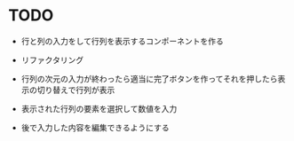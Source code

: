 # TODO

- 行と列の入力をして行列を表示するコンポーネントを作る

- リファクタリング

- 行列の次元の入力が終わったら適当に完了ボタンを作ってそれを押したら表示の切り替えで行列が表示

- 表示された行列の要素を選択して数値を入力

- 後で入力した内容を編集できるようにする
